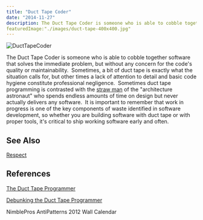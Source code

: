 ```yaml
---
title: "Duct Tape Coder"
date: "2014-11-27"
description: The Duct Tape Coder is someone who is able to cobble together software that solves the immediate problem, but without any concern for the code's quality or maintainability.
featuredImage:"./images/duct-tape-400x400.jpg"
---
```


![DuctTapeCoder](images/duct-tape-400x400.jpg)

The Duct Tape Coder is someone who is able to cobble together software that solves the immediate problem, but without any concern for the code's quality or maintainability.  Sometimes, a bit of duct tape is exactly what the situation calls for, but other times a lack of attention to detail and basic code hygiene constitute professional negligence.  Sometimes duct tape programming is contrasted with the [straw man](http://en.wikipedia.org/wiki/Straw_man) of the "architecture astronaut" who spends endless amounts of time on design but never actually delivers any software.  It is important to remember that work in progress is one of the key components of waste identified in software development, so whether you are building software with duct tape or with proper tools, it's critical to ship working software early and often.

## See Also

[Respect](/values/respect)

## References

[The Duct Tape Programmer](http://www.joelonsoftware.com/items/2009/09/23.html)

[Debunking the Duct Tape Programmer](http://jeffreypalermo.com/blog/debunking-the-duct-tape-programmer/)

NimblePros AntiPatterns 2012 Wall Calendar
